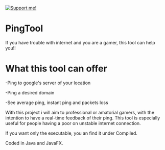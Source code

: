 [![Support me!](https://www.buymeacoffee.com/assets/img/custom_images/yellow_img.png)](https://www.buymeacoffee.com/dvingerh)

# PingTool

If you have trouble with internet and you are a gamer, this tool can help you!!


# What this tool can offer

  -Ping to google's server of your location
  
  -Ping a desired domain
  
  -See average ping, instant ping and packets loss
  
  
  
  
 With this project i will aim to professional or amatorial gamers, 
 with the intention to have a real-time feedback of their ping. 
 This tool is especially useful for people having a poor on unstable internet connection. 
 
 If you want only the executable, you an find it under Compiled.
 
 
Coded in Java and JavaFX.
